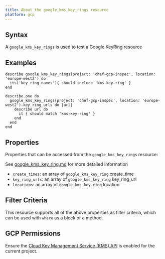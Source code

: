 ```yaml
---
title: About the google_kms_key_rings resource
platform: gcp
---
```


## Syntax
A `google_kms_key_rings` is used to test a Google KeyRing resource

## Examples
```
describe google_kms_key_rings(project: 'chef-gcp-inspec', location: 'europe-west2') do
  its('key_ring_names'){ should include 'kms-key-ring' }
end

describe.one do
  google_kms_key_rings(project: 'chef-gcp-inspec', location: 'europe-west2').key_ring_urls do |url|
    describe url do
      it { should match 'kms-key-ring' }
    end
  end
end
```

## Properties
Properties that can be accessed from the `google_kms_key_rings` resource:

See [google_kms_key_ring.md](google_kms_key_ring.md) for more detailed information
  * `create_times`: an array of `google_kms_key_ring` create_time
  * `key_ring_urls`: an array of `google_kms_key_ring` key_ring_url
  * `locations`: an array of `google_kms_key_ring` location

## Filter Criteria
This resource supports all of the above properties as filter criteria, which can be used
with `where` as a block or a method.

## GCP Permissions

Ensure the [Cloud Key Management Service (KMS) API](https://console.cloud.google.com/apis/library/cloudkms.googleapis.com/) is enabled for the current project.
